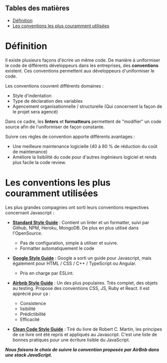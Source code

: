 ## Tables des matières

- [Définition](#définition)
- [Les conventions les plus couramment utilisées](#les-conventions-les-plus-couramment-utilisées)

# Définition 

Il existe plusieurs façons d'écrire un même code. De manière à uniformiser le code de différents développeurs dans les entreprises, des **conventions** existent. Ces conventions permettent aux développeurs d'uniformiser le code.

Les conventions couvrent différents domaines :

- Style d'indentation
- Type de déclaration des variables
- Agencement organisationnelle / structurelle (Qui concernent la façon de le projet sera agencé) 

Dans ce cadre, les **linters** et **formatteurs** permettent de "modifier" un code source afin de l'uniformiser de façon constante.

Suivre ces règles de convention apporte différents avantages : 

- Une meilleure maintenance logicielle (40 à 80 % de réduction du coût de maintenance)
- Améliore la lisibilité du code pour d'autres ingénieurs logiciel et rends plus facile la code review. 

# Les conventions les plus couramment utilisées 

Les plus grandes compagnies ont sorti leurs conventions respectives concernant Javascript :

- [**Standard Style Guide**](https://github.com/standard/standard) : Contient un linter et un formatter, suivi par Github, NPM, Heroku, MongoDB. De plus en plus utilisé dans l'OpenSource.
  - Pas de configuration, simple à utiliser et suivre.
  - Formatter automatiquement le code

- [**Google Style Guide**](https://google.github.io/styleguide/) : Google a sorti un guide pour Javascript, mais également pour HTML / CSS / C++ / TypeScript ou Angular. 
  - Pris en charge par ESLint. 

- [**Airbnb Style Guide**](https://github.com/airbnb/javascript) : Un des plus populaires. Très complet, des objets au testing. Propose des conventions CSS, JS, Ruby et React. Il est apprécié pour ça :
    - Consistence
    - lisibilité
    - Prédictibilité
    - Efficacité 

- [**Clean Code Style Guide**](https://github.com/ryanmcdermott/clean-code-javascript) : Tiré du livre de Robert C. Martin, les principes de ce livre ont été repris et appliqués au Javascript. C'est une liste de bonnes pratiques pour une écriture lisible du JavaScript.

**_Nous faisons le choix de suivre la convention proposée par AirBnb dans une stack JavaScript._**